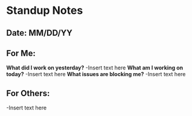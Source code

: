 # Standup Notes
## Date: MM/DD/YY

## For Me:
**What did I work on yesterday?**
-Insert text here
**What am I working on today?**
-Insert text here
**What issues are blocking me?**
-Insert text here

## For Others:
-Insert text here